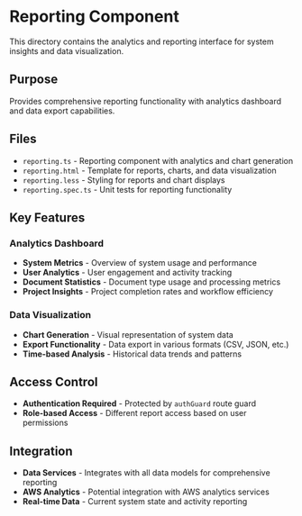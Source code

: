 # Reporting Component

This directory contains the analytics and reporting interface for system insights and data visualization.

## Purpose
Provides comprehensive reporting functionality with analytics dashboard and data export capabilities.

## Files
- `reporting.ts` - Reporting component with analytics and chart generation
- `reporting.html` - Template for reports, charts, and data visualization
- `reporting.less` - Styling for reports and chart displays
- `reporting.spec.ts` - Unit tests for reporting functionality

## Key Features

### Analytics Dashboard
- **System Metrics** - Overview of system usage and performance
- **User Analytics** - User engagement and activity tracking
- **Document Statistics** - Document type usage and processing metrics
- **Project Insights** - Project completion rates and workflow efficiency

### Data Visualization
- **Chart Generation** - Visual representation of system data
- **Export Functionality** - Data export in various formats (CSV, JSON, etc.)
- **Time-based Analysis** - Historical data trends and patterns

## Access Control
- **Authentication Required** - Protected by `authGuard` route guard
- **Role-based Access** - Different report access based on user permissions

## Integration
- **Data Services** - Integrates with all data models for comprehensive reporting
- **AWS Analytics** - Potential integration with AWS analytics services
- **Real-time Data** - Current system state and activity reporting
